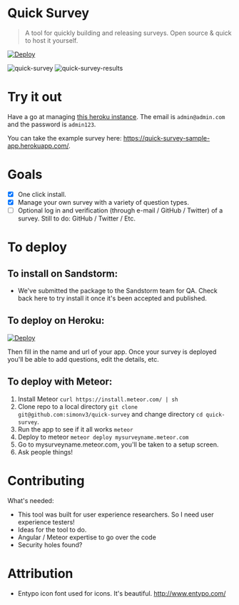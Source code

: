 # Quick Survey

> A tool for quickly building and releasing surveys. Open source & quick to host it yourself.

[![Deploy](https://www.herokucdn.com/deploy/button.svg)](https://heroku.com/deploy?template=https://github.com/simonv3/quick-survey/tree/develop)

![quick-survey](http://i.imgur.com/AYn4Jd4.png)
![quick-survey-results](http://i.imgur.com/4elbHfe.png)

# Try it out

Have a go at managing [this heroku instance](https://quick-survey-sample-app.herokuapp.com/manage). The email is `admin@admin.com` and the password is `admin123`. 

You can take the example survey here: https://quick-survey-sample-app.herokuapp.com/.

# Goals

* [x] One click install.
* [x] Manage your own survey with a variety of question types.
* [ ] Optional log in and verification (through e-mail / GitHub / Twitter) of a survey. Still to do: GitHub / Twitter / Etc.

# To deploy

## To install on Sandstorm:

* We've submitted the package to the Sandstorm team for QA. Check back here to try install it once it's been accepted and published.

## To deploy on Heroku:

[![Deploy](https://www.herokucdn.com/deploy/button.svg)](https://heroku.com/deploy?template=https://github.com/simonv3/quick-survey/tree/develop)

Then fill in the name and url of your app. Once your survey is deployed you'll be able to add questions, edit the details, etc. 

## To deploy with Meteor:

1. Install Meteor `curl https://install.meteor.com/ | sh`
2. Clone repo to a local directory `git clone git@github.com:simonv3/quick-survey` and change directory `cd quick-survey`.
4. Run the app to see if it all works `meteor`
5. Deploy to meteor `meteor deploy mysurveyname.meteor.com`
6. Go to mysurveyname.meteor.com, you'll be taken to a setup screen.
7. Ask people things!

# Contributing

What's needed:

* This tool was built for user experience researchers. So I need user experience testers!
* Ideas for the tool to do.
* Angular / Meteor expertise to go over the code
* Security holes found?

# Attribution

* Entypo icon font used for icons. It's beautiful. http://www.entypo.com/
